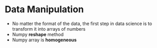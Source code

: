 # Data Manipulation

+ No matter the format of the data, the first step in data science is to transform it into arrays of numbers
+ Numpy **reshape** method
+ Numpy array is **homogeneous**
